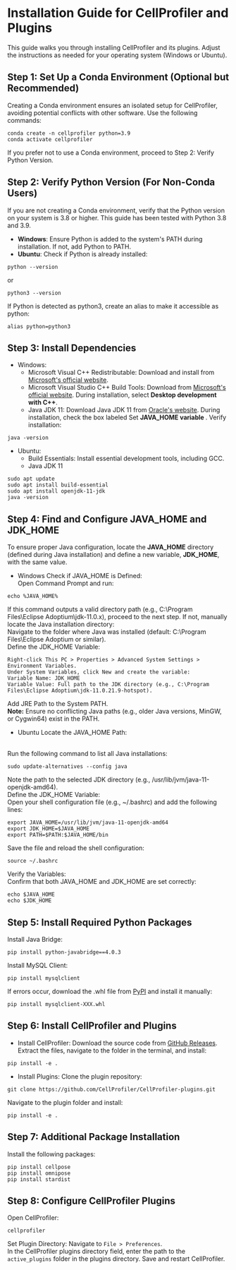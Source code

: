 # Installation Guide for CellProfiler and Plugins
This guide walks you through installing CellProfiler and its plugins. Adjust the instructions as needed for your operating system (Windows or Ubuntu).

## Step 1: Set Up a Conda Environment (Optional but Recommended)
Creating a Conda environment ensures an isolated setup for CellProfiler, avoiding potential conflicts with other software. Use the following commands:

```
conda create -n cellprofiler python=3.9
conda activate cellprofiler
```

If you prefer not to use a Conda environment, proceed to Step 2: Verify Python Version.

## Step 2: Verify Python Version (For Non-Conda Users)
If you are not creating a Conda environment, verify that the Python version on your system is 3.8 or higher. This guide has been tested with Python 3.8 and 3.9.

- <b>Windows</b>: Ensure Python is added to the system's PATH during installation. If not, add Python to PATH.
- <b>Ubuntu</b>: Check if Python is already installed:
```
python --version
```
or
```
python3 --version
```
If Python is detected as python3, create an alias to make it accessible as python:

```
alias python=python3
```

## Step 3: Install Dependencies
- Windows:
  -  Microsoft Visual C++ Redistributable: Download and install from <a href='https://aka.ms/vs/17/release/vc_redist.x64.exe'> Microsoft's official website</a>.
  -  Microsoft Visual Studio C++ Build Tools: Download from <a href='https://aka.ms/vs/17/release/vs_BuildTools.exe'>Microsoft's official website</a>. During installation, select <b>Desktop development with C++</b>.
  -  Java JDK 11: Download Java JDK 11 from <a href='https://adoptium.net/temurin/archive/?version=11'>Oracle's website</a>. During installation, check the box labeled Set <b>JAVA_HOME variable </b>.
    Verify installation:
```
java -version
```

-  Ubuntu:
   -  Build Essentials: Install essential development tools, including GCC.
   -  Java JDK 11
```
sudo apt update
sudo apt install build-essential
sudo apt install openjdk-11-jdk
java -version
```

## Step 4: Find and Configure JAVA_HOME and JDK_HOME
To ensure proper Java configuration, locate the <b>JAVA_HOME</b> directory (defined during Java installation) and define a new variable, <b>JDK_HOME</b>, with the same value.

- Windows
Check if JAVA_HOME is Defined: </br>Open Command Prompt and run:
```
echo %JAVA_HOME%
```
If this command outputs a valid directory path (e.g., C:\Program Files\Eclipse Adoptium\jdk-11.0.x), proceed to the next step. If not, manually locate the Java installation directory:</br>
Navigate to the folder where Java was installed (default: C:\Program Files\Eclipse Adoptium or similar).
</br>
Define the JDK_HOME Variable:
```
Right-click This PC > Properties > Advanced System Settings > Environment Variables.
Under System Variables, click New and create the variable:
Variable Name: JDK_HOME
Variable Value: Full path to the JDK directory (e.g., C:\Program Files\Eclipse Adoptium\jdk-11.0.21.9-hotspot).
```
Add JRE Path to the System PATH. </br>
<b>Note:</b> Ensure no conflicting Java paths (e.g., older Java versions, MinGW, or Cygwin64) exist in the PATH.

- Ubuntu
Locate the JAVA_HOME Path:
</br>
Run the following command to list all Java installations:

```
sudo update-alternatives --config java
```

Note the path to the selected JDK directory (e.g., /usr/lib/jvm/java-11-openjdk-amd64).
</br>
Define the JDK_HOME Variable: </br>
Open your shell configuration file (e.g., ~/.bashrc) and add the following lines:

```
export JAVA_HOME=/usr/lib/jvm/java-11-openjdk-amd64
export JDK_HOME=$JAVA_HOME
export PATH=$PATH:$JAVA_HOME/bin
```

Save the file and reload the shell configuration:

```
source ~/.bashrc
```
Verify the Variables: </br>
Confirm that both JAVA_HOME and JDK_HOME are set correctly:
```
echo $JAVA_HOME
echo $JDK_HOME
```

## Step 5: Install Required Python Packages
Install Java Bridge:

```
pip install python-javabridge==4.0.3
```

Install MySQL Client:

```
pip install mysqlclient
```

If errors occur, download the .whl file from <a href='https://pypi.org/project/mysqlclient/#files'>PyPI</a> and install it manually:

```
pip install mysqlclient-XXX.whl
```


## Step 6: Install CellProfiler and Plugins
- Install CellProfiler:
Download the source code from <a href='https://github.com/CellProfiler/CellProfiler'>GitHub Releases</a>.
Extract the files, navigate to the folder in the terminal, and install:

```
pip install -e .
```

- Install Plugins:
Clone the plugin repository:
```
git clone https://github.com/CellProfiler/CellProfiler-plugins.git
```

Navigate to the plugin folder and install:
```
pip install -e .
```

## Step 7: Additional Package Installation
Install the following packages:
```
pip install cellpose
pip install omnipose
pip install stardist
```

## Step 8: Configure CellProfiler Plugins
Open CellProfiler:
```
cellprofiler
```

Set Plugin Directory: Navigate to `File > Preferences`.</br>
In the CellProfiler plugins directory field, enter the path to the `active_plugins` folder in the plugins directory.
Save and restart CellProfiler.
